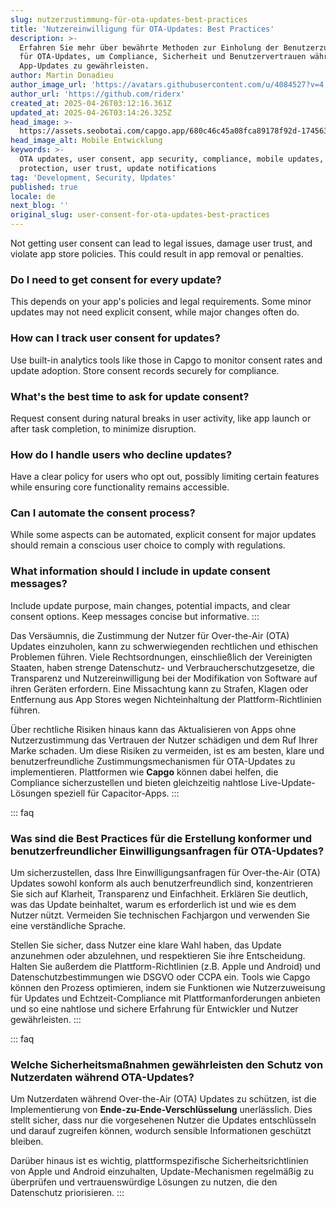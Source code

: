 ```yaml
---
slug: nutzerzustimmung-für-ota-updates-best-practices
title: 'Nutzereinwilligung für OTA-Updates: Best Practices'
description: >-
  Erfahren Sie mehr über bewährte Methoden zur Einholung der Benutzerzustimmung
  für OTA-Updates, um Compliance, Sicherheit und Benutzervertrauen während
  App-Updates zu gewährleisten.
author: Martin Donadieu
author_image_url: 'https://avatars.githubusercontent.com/u/4084527?v=4'
author_url: 'https://github.com/riderx'
created_at: 2025-04-26T03:12:16.361Z
updated_at: 2025-04-26T03:14:26.325Z
head_image: >-
  https://assets.seobotai.com/capgo.app/680c46c45a08fca89178f92d-1745637266325.jpg
head_image_alt: Mobile Entwicklung
keywords: >-
  OTA updates, user consent, app security, compliance, mobile updates, data
  protection, user trust, update notifications
tag: 'Development, Security, Updates'
published: true
locale: de
next_blog: ''
original_slug: user-consent-for-ota-updates-best-practices
---
```

Not getting user consent can lead to legal issues, damage user trust, and violate app store policies. This could result in app removal or penalties.

### Do I need to get consent for every update?

This depends on your app's policies and legal requirements. Some minor updates may not need explicit consent, while major changes often do.

### How can I track user consent for updates?

Use built-in analytics tools like those in Capgo to monitor consent rates and update adoption. Store consent records securely for compliance.

### What's the best time to ask for update consent?

Request consent during natural breaks in user activity, like app launch or after task completion, to minimize disruption.

### How do I handle users who decline updates?

Have a clear policy for users who opt out, possibly limiting certain features while ensuring core functionality remains accessible.

### Can I automate the consent process?

While some aspects can be automated, explicit consent for major updates should remain a conscious user choice to comply with regulations.

### What information should I include in update consent messages?

Include update purpose, main changes, potential impacts, and clear consent options. Keep messages concise but informative.
:::

Das Versäumnis, die Zustimmung der Nutzer für Over-the-Air (OTA) Updates einzuholen, kann zu schwerwiegenden rechtlichen und ethischen Problemen führen. Viele Rechtsordnungen, einschließlich der Vereinigten Staaten, haben strenge Datenschutz- und Verbraucherschutzgesetze, die Transparenz und Nutzereinwilligung bei der Modifikation von Software auf ihren Geräten erfordern. Eine Missachtung kann zu Strafen, Klagen oder Entfernung aus App Stores wegen Nichteinhaltung der Plattform-Richtlinien führen.

Über rechtliche Risiken hinaus kann das Aktualisieren von Apps ohne Nutzerzustimmung das Vertrauen der Nutzer schädigen und dem Ruf Ihrer Marke schaden. Um diese Risiken zu vermeiden, ist es am besten, klare und benutzerfreundliche Zustimmungsmechanismen für OTA-Updates zu implementieren. Plattformen wie **Capgo** können dabei helfen, die Compliance sicherzustellen und bieten gleichzeitig nahtlose Live-Update-Lösungen speziell für Capacitor-Apps.
:::

::: faq
### Was sind die Best Practices für die Erstellung konformer und benutzerfreundlicher Einwilligungsanfragen für OTA-Updates?

Um sicherzustellen, dass Ihre Einwilligungsanfragen für Over-the-Air (OTA) Updates sowohl konform als auch benutzerfreundlich sind, konzentrieren Sie sich auf Klarheit, Transparenz und Einfachheit. Erklären Sie deutlich, was das Update beinhaltet, warum es erforderlich ist und wie es dem Nutzer nützt. Vermeiden Sie technischen Fachjargon und verwenden Sie eine verständliche Sprache.

Stellen Sie sicher, dass Nutzer eine klare Wahl haben, das Update anzunehmen oder abzulehnen, und respektieren Sie ihre Entscheidung. Halten Sie außerdem die Plattform-Richtlinien (z.B. Apple und Android) und Datenschutzbestimmungen wie DSGVO oder CCPA ein. Tools wie Capgo können den Prozess optimieren, indem sie Funktionen wie Nutzerzuweisung für Updates und Echtzeit-Compliance mit Plattformanforderungen anbieten und so eine nahtlose und sichere Erfahrung für Entwickler und Nutzer gewährleisten.
:::

::: faq
### Welche Sicherheitsmaßnahmen gewährleisten den Schutz von Nutzerdaten während OTA-Updates?

Um Nutzerdaten während Over-the-Air (OTA) Updates zu schützen, ist die Implementierung von **Ende-zu-Ende-Verschlüsselung** unerlässlich. Dies stellt sicher, dass nur die vorgesehenen Nutzer die Updates entschlüsseln und darauf zugreifen können, wodurch sensible Informationen geschützt bleiben.

Darüber hinaus ist es wichtig, plattformspezifische Sicherheitsrichtlinien von Apple und Android einzuhalten, Update-Mechanismen regelmäßig zu überprüfen und vertrauenswürdige Lösungen zu nutzen, die den Datenschutz priorisieren.
:::
